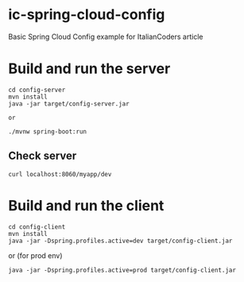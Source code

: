 # ic-spring-cloud-config
Basic Spring Cloud Config example for ItalianCoders article

# Build and run the server
    cd config-server
    mvn install
    java -jar target/config-server.jar

    or

    ./mvnw spring-boot:run

## Check server
    curl localhost:8060/myapp/dev

# Build and run the client
    cd config-client
    mvn install
    java -jar -Dspring.profiles.active=dev target/config-client.jar

or (for prod env)

    java -jar -Dspring.profiles.active=prod target/config-client.jar

